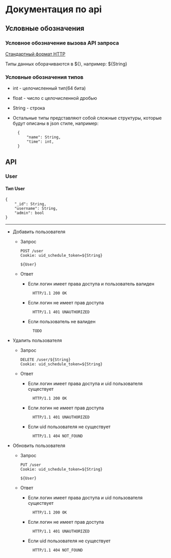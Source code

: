 # Документация по api

## Условные обозначения

### Условное обозначение вызова API запроса

[Стандартный формат HTTP](https://developer.mozilla.org/en-US/docs/Web/HTTP/Messages)

Типы данных оборачиваются в ${}, например: ${String}

### Условные обозначения типов

- int - целочисленный тип(64 бита)
- float - число с целочисленной дробью
- String - строка
- Остальные типы представляют собой сложные структуры, которые будут описаны в json стиле, например:

        {
            "name": String,
            "time": int,
        }

## API

### User

#### Тип User

    {
        "_id": String,
        "username": String,
        "admin": bool
    }

---

- Добавить пользователя
  - Запрос

        POST /user
        Cookie: uid_schedule_token=${String}

        ${User}

  - Ответ
    - Если логин имеет права доступа и пользователь валиден

            HTTP/1.1 200 OK

    - Если логин не имеет прав доступа

            HTTP/1.1 401 UNAUTHORIZED

    - Если пользователь не валиден

            TODO

- Удалить пользователя
  - Запрос

        DELETE /user/${String}
        Cookie: uid_schedule_token=${String}

  - Ответ

    - Если логин имеет права доступа и uid пользователя существует

            HTTP/1.1 200 OK

    - Если логин не имеет прав доступа

            HTTP/1.1 401 UNAUTHORIZED

    - Если uid пользователя не существует

            HTTP/1.1 404 NOT_FOUND

- Обновить пользователя
  - Запрос

        PUT /user
        Cookie: uid_schedule_token=${String}

        ${User}

  - Ответ
    - Если логин имеет права доступа и uid пользователя существует

            HTTP/1.1 200 OK

    - Если логин не имеет прав доступа

            HTTP/1.1 401 UNAUTHORIZED

    - Если uid пользователя не существует

            HTTP/1.1 404 NOT_FOUND
